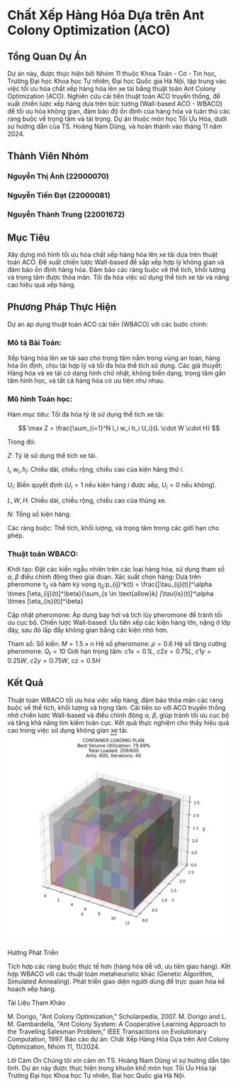 # Chất Xếp Hàng Hóa Dựa trên Ant Colony Optimization (ACO)
## Tổng Quan Dự Án
Dự án này, được thực hiện bởi Nhóm 11 thuộc Khoa Toán - Cơ - Tin học, Trường Đại học Khoa học Tự nhiên, Đại học Quốc gia Hà Nội, tập trung vào việc tối ưu hóa chất xếp hàng hóa lên xe tải bằng thuật toán Ant Colony Optimization (ACO). Nghiên cứu cải tiến thuật toán ACO truyền thống, đề xuất chiến lược xếp hàng dựa trên bức tường (Wall-based ACO - WBACO) để tối ưu hóa không gian, đảm bảo độ ổn định của hàng hóa và tuân thủ các ràng buộc về trọng tâm và tải trọng. Dự án thuộc môn học Tối Ưu Hóa, dưới sự hướng dẫn của TS. Hoàng Nam Dũng, và hoàn thành vào tháng 11 năm 2024.
## Thành Viên Nhóm

### Nguyễn Thị Ánh (22000070)
### Nguyễn Tiến Đạt (22000081)
### Nguyễn Thành Trung (22001672)

## Mục Tiêu

Xây dựng mô hình tối ưu hóa chất xếp hàng hóa lên xe tải dựa trên thuật toán ACO.
Đề xuất chiến lược Wall-based để sắp xếp hợp lý không gian và đảm bảo ổn định hàng hóa.
Đảm bảo các ràng buộc về thể tích, khối lượng và trọng tâm được thỏa mãn.
Tối đa hóa việc sử dụng thể tích xe tải và nâng cao hiệu quả xếp hàng.

## Phương Pháp Thực Hiện
Dự án áp dụng thuật toán ACO cải tiến (WBACO) với các bước chính:

### Mô tả Bài Toán:
Xếp hàng hóa lên xe tải sao cho trọng tâm nằm trong vùng an toàn, hàng hóa ổn định, chịu tải hợp lý và tối đa hóa thể tích sử dụng.
Các giả thuyết: Hàng hóa và xe tải có dạng hình chữ nhật, không biến dạng, trọng tâm gần tâm hình học, và tất cả hàng hóa có ưu tiên như nhau.


### Mô hình Toán học:
Hàm mục tiêu: Tối đa hóa tỷ lệ sử dụng thể tích xe tải:

$$
\max Z = \frac{\sum_{i=1}^N l_i w_i h_i U_i}{L \cdot W \cdot H}
$$


Trong đó:


$Z$: Tỷ lệ sử dụng thể tích xe tải.



$l_i, w_i, h_i$: Chiều dài, chiều rộng, chiều cao của kiện hàng thứ $i$.



$U_i$: Biến quyết định ($U_i = 1$ nếu kiện hàng $i$ được xếp, $U_i = 0$ nếu không).



$L, W, H$: Chiều dài, chiều rộng, chiều cao của thùng xe.



$N$: Tổng số kiện hàng.


Các ràng buộc: Thể tích, khối lượng, và trọng tâm trong các giới hạn cho phép.


### Thuật toán WBACO:
Khởi tạo: Đặt các kiến ngẫu nhiên trên các loại hàng hóa, sử dụng tham số $\alpha$, $\beta$ điều chỉnh động theo giai đoạn.
Xác suất chọn hàng: Dựa trên pheromone $\tau_{ij}$ và hàm kỳ vọng $\eta_{ij}$:p_{ij}^k(t) = \frac{[\tau_{ij}(t)]^\alpha \times [\eta_{ij}(t)]^\beta}{\sum_{s \in \text{allow}_k} [\tau_{is}(t)]^\alpha \times [\eta_{is}(t)]^\beta}


Cập nhật pheromone: Áp dụng bay hơi và tích lũy pheromone để tránh tối ưu cục bộ.
Chiến lược Wall-based: Ưu tiên xếp các kiện hàng lớn, nặng ở lớp đáy, sau đó lấp đầy không gian bằng các kiện nhỏ hơn.


Tham số:
Số kiến: $M = 1.5 \times n$
Hệ số pheromone: $\rho = 0.6$
Hệ số tăng cường pheromone: $Q_t = 10$
Giới hạn trọng tâm: $c1x = 0.1L$, $c2x = 0.75L$, $c1y = 0.25W$, $c2y = 0.75W$, $cz = 0.5H$


## Kết Quả

Thuật toán WBACO tối ưu hóa việc xếp hàng, đảm bảo thỏa mãn các ràng buộc về thể tích, khối lượng và trọng tâm.
Cải tiến so với ACO truyền thống nhờ chiến lược Wall-based và điều chỉnh động $\alpha$, $\beta$, giúp tránh tối ưu cục bộ và tăng khả năng tìm kiếm toàn cục.
Kết quả thực nghiệm cho thấy hiệu quả cao trong việc sử dụng không gian xe tải.
![](images/LoadingImg.png)


Hướng Phát Triển

Tích hợp các ràng buộc thực tế hơn (hàng hóa dễ vỡ, ưu tiên giao hàng).
Kết hợp WBACO với các thuật toán metaheuristic khác (Genetic Algorithm, Simulated Annealing).
Phát triển giao diện người dùng để trực quan hóa kế hoạch xếp hàng.

Tài Liệu Tham Khảo

M. Dorigo, "Ant Colony Optimization," Scholarpedia, 2007.
M. Dorigo and L. M. Gambardella, "Ant Colony System: A Cooperative Learning Approach to the Traveling Salesman Problem," IEEE Transactions on Evolutionary Computation, 1997.
Báo cáo dự án: Chất Xếp Hàng Hóa Dựa trên Ant Colony Optimization, Nhóm 11, 11/2024.

Lời Cảm Ơn
Chúng tôi xin cảm ơn TS. Hoàng Nam Dũng vì sự hướng dẫn tận tình. Dự án này được thực hiện trong khuôn khổ môn học Tối Ưu Hóa tại Trường Đại học Khoa học Tự nhiên, Đại học Quốc gia Hà Nội.

